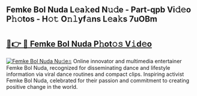 ## Femke Bol Nuda L𝚎a𝚔ed N𝚞𝚍e - Part-qpb Vi𝚍𝚎o P𝚑𝚘tos - H𝚘𝚝 O𝚗𝚕yf𝚊ns L𝚎a𝚔s 7uOBm

# <h2><a href="http://kff7wzg.oniu.top/?m=Femke+Bol+Nuda">🔗👉 🔴 Femke Bol Nuda P𝚑ot𝚘𝚜 V𝚒d𝚎o</a></h2>

[![Femke Bol Nuda Nu𝚍e𝚜](https://i.imgur.com/0qMVB7G.gif)](http://kff7wzg.oniu.top/?m=Femke+Bol+Nuda)
Online innovator and multimedia entertainer Femke Bol Nuda, recognized for disseminating dance and lifestyle information via viral dance routines and compact clips. Inspiring activist Femke Bol Nuda, celebrated for their passion and commitment to creating positive change in the world.  
